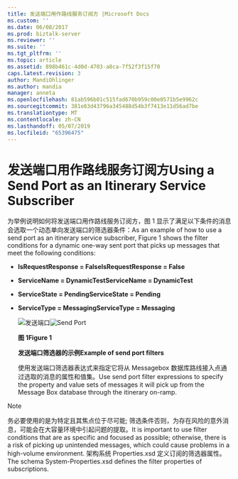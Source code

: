 ```yaml
---
title: 发送端口用作路线服务订阅方 |Microsoft Docs
ms.custom: ''
ms.date: 06/08/2017
ms.prod: biztalk-server
ms.reviewer: ''
ms.suite: ''
ms.tgt_pltfrm: ''
ms.topic: article
ms.assetid: 898b461c-4d0d-4703-a8ca-7f52f3f15f70
caps.latest.revision: 3
author: MandiOhlinger
ms.author: mandia
manager: anneta
ms.openlocfilehash: 81ab596b01c515fad670b959c00e0571b5e9962c
ms.sourcegitcommit: 381e83d43796a345488d54b3f7413e11d56ad7be
ms.translationtype: MT
ms.contentlocale: zh-CN
ms.lasthandoff: 05/07/2019
ms.locfileid: "65396475"
---
```

# <a name="using-a-send-port-as-an-itinerary-service-subscriber"></a><span data-ttu-id="40c8a-102">发送端口用作路线服务订阅方</span><span class="sxs-lookup"><span data-stu-id="40c8a-102">Using a Send Port as an Itinerary Service Subscriber</span></span>
<span data-ttu-id="40c8a-103">为举例说明如何将发送端口用作路线服务订阅方，图 1 显示了满足以下条件的消息会选取一个动态单向发送端口的筛选器条件：</span><span class="sxs-lookup"><span data-stu-id="40c8a-103">As an example of how to use a send port as an itinerary service subscriber, Figure 1 shows the filter conditions for a dynamic one-way sent port that picks up messages that meet the following conditions:</span></span>  
  
- <span data-ttu-id="40c8a-104">**IsRequestResponse = False**</span><span class="sxs-lookup"><span data-stu-id="40c8a-104">**IsRequestResponse = False**</span></span>  
  
- <span data-ttu-id="40c8a-105">**ServiceName = DynamicTest**</span><span class="sxs-lookup"><span data-stu-id="40c8a-105">**ServiceName = DynamicTest**</span></span>  
  
- <span data-ttu-id="40c8a-106">**ServiceState = Pending**</span><span class="sxs-lookup"><span data-stu-id="40c8a-106">**ServiceState = Pending**</span></span>  
  
- <span data-ttu-id="40c8a-107">**ServiceType = Messaging**</span><span class="sxs-lookup"><span data-stu-id="40c8a-107">**ServiceType = Messaging**</span></span>  
  
  <span data-ttu-id="40c8a-108">![发送端口](../esb-toolkit/media/ch4-sendport.gif "Ch4-SendPort")</span><span class="sxs-lookup"><span data-stu-id="40c8a-108">![Send Port](../esb-toolkit/media/ch4-sendport.gif "Ch4-SendPort")</span></span>  
  
  <span data-ttu-id="40c8a-109">**图 1**</span><span class="sxs-lookup"><span data-stu-id="40c8a-109">**Figure 1**</span></span>  
  
  <span data-ttu-id="40c8a-110">**发送端口筛选器的示例**</span><span class="sxs-lookup"><span data-stu-id="40c8a-110">**Example of send port filters**</span></span>  
  
  <span data-ttu-id="40c8a-111">使用发送端口筛选器表达式来指定它将从 Messagebox 数据库路线接入点通过选取的消息的属性和值集。</span><span class="sxs-lookup"><span data-stu-id="40c8a-111">Use send port filter expressions to specify the property and value sets of messages it will pick up from the Message Box database through the itinerary on-ramp.</span></span>  
  
> [!NOTE]
>  <span data-ttu-id="40c8a-112">务必要使用的是为特定且其焦点位于尽可能; 筛选条件否则，为存在风险的意外消息，可能会在大容量环境中引起问题的提取。</span><span class="sxs-lookup"><span data-stu-id="40c8a-112">It is important to use filter conditions that are as specific and focused as possible; otherwise, there is a risk of picking up unintended messages, which could cause problems in a high-volume environment.</span></span> <span data-ttu-id="40c8a-113">架构系统 Properties.xsd 定义订阅的筛选器属性。</span><span class="sxs-lookup"><span data-stu-id="40c8a-113">The schema System-Properties.xsd defines the filter properties of subscriptions.</span></span>